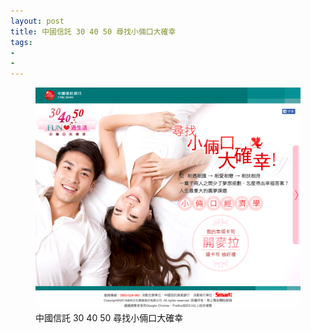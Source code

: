 ```yaml
---
layout: post
title: 中國信託 30 40 50 尋找小倆口大確幸
tags:
- 
- 
---
```


<figure>
	<a href="https://smart.businessweekly.com.tw/Event/2014/lovelycouplectbc/" target="_blank">
	<img src="/img/w7.png" alt="中國信託 30 40 50 尋找小倆口大確幸"></a>
	<figcaption>中國信託 30 40 50 尋找小倆口大確幸</figcaption>
</figure> 